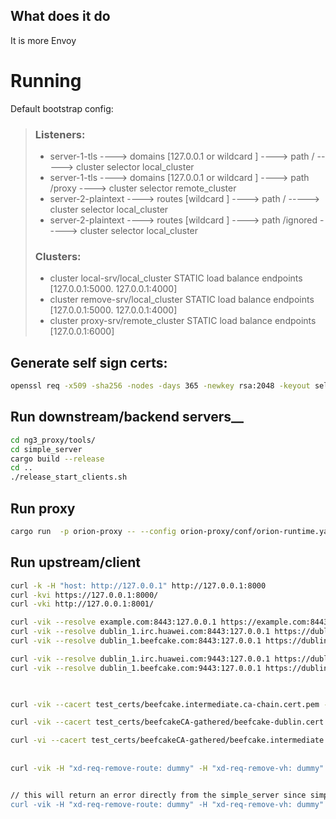 ## What does it do 
It is more Envoy

# Running
Default bootstrap config:
>  
> ### Listeners:  
> - server-1-tls ----> domains [127.0.0.1 or wildcard ] ----> path / -----> cluster selector local\_cluster  
> - server-1-tls ----> domains [127.0.0.1 or wildcard ] ----> path /proxy ----> cluster selector remote\_cluster   
> - server-2-plaintext ----> routes [wildcard ] ----> path / -----> cluster selector local\_cluster  
> - server-2-plaintext ----> routes [wildcard ] ----> path /ignored -----> cluster selector local\_cluster  
>
> ### Clusters:  
> - cluster local-srv/local\_cluster STATIC load balance endpoints [127.0.0.1:5000. 127.0.0.1:4000]  
> - cluster remove-srv/local\_cluster STATIC load balance endpoints [127.0.0.1:5000. 127.0.0.1:4000]  
> - cluster proxy-srv/remote\_cluster STATIC load balance endpoints [127.0.0.1:6000]  
>
>


## Generate self sign certs:
```bash
openssl req -x509 -sha256 -nodes -days 365 -newkey rsa:2048 -keyout self_signed_certs/key.pem -out self_signed_certs/cert.pem
```

## Run downstream/backend servers__

```bash
cd ng3_proxy/tools/
cd simple_server 
cargo build --release
cd ..
./release_start_clients.sh
```

## Run proxy
```bash
cargo run  -p orion-proxy -- --config orion-proxy/conf/orion-runtime.yaml --with-envoy-bootstrap orion-proxy/conf/orion-bootstrap.yaml 

```

## Run upstream/client  
```bash
curl -k -H "host: http://127.0.0.1" http://127.0.0.1:8000  
curl -kvi https://127.0.0.1:8000/
curl -vki http://127.0.0.1:8001/

curl -vik --resolve example.com:8443:127.0.0.1 https://example.com:8443/proxy
curl -vik --resolve dublin_1.irc.huawei.com:8443:127.0.0.1 https://dublin_1.irc.huawei.com:8443
curl -vik --resolve dublin_1.beefcake.com:8443:127.0.0.1 https://dublin_1.beefcake.com:8443

curl -vik --resolve dublin_1.irc.huawei.com:9443:127.0.0.1 https://dublin_1.irc.huawei.com:9443
curl -vik --resolve dublin_1.beefcake.com:9443:127.0.0.1 https://dublin_1.beefcake.com:9443


 
curl -vik --cacert test_certs/beefcake.intermediate.ca-chain.cert.pem --cert test_certs/beefcakeCA-gathered/beefcake-dublin.cert.pem --key test_certs/beefcakeCA-gathered/beefcake-dublin.key.pem --resolve dublin_1.beefcake.com:9443:127.0.0.1 https://dublin_1.beefcake.com:9443

curl -vik --cacert test_certs/beefcakeCA-gathered/beefcake-dublin.cert.pem --cert test_certs/beefcakeCA-gathered/beefcake-dublin.cert.pem --key test_certs/beefcakeCA-gathered/beefcake-dublin.key.pem --resolve dublin_1.beefcake.com:9443:127.0.0.1 https://dublin_1.beefcake.com:9443

curl -vi --cacert test_certs/beefcakeCA-gathered/beefcake.intermediate.ca-chain.cert.pem  --cert test_certs/beefcakeCA-gathered/beefcake-dublin.cert.pem --key test_certs/beefcakeCA-gathered/beefcake-dublin.key.pem --resolve athlone_2.beefcake.com:8443:127.0.0.1 https://athlone_2.beefcake.com:8443
 
 
curl -vik -H "xd-req-remove-route: dummy" -H "xd-req-remove-vh: dummy" -H "xd-resp-pass-vh: dummy" -H "xd-req-pass-vh: dummy"  --resolve example.com:8443:127.0.0.1 https://example.com:8443/proxy


// this will return an error directly from the simple_server since simple server doesn't understand TLS
curl -vik -H "xd-req-remove-route: dummy" -H "xd-req-remove-vh: dummy" -H "xd-resp-pass-vh: dummy" -H "xd-req-pass-vh: dummy"  --resolve blah.com:8001:127.0.0.1 https://blah.com:8001 
